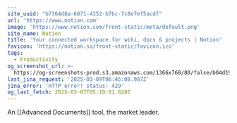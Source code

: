 ```yaml
---
site_uuid: "b7364d8a-6871-4352-b7bc-7c8e7ef5acdf"
url: 'https://www.notion.com'
image: 'https://www.notion.com/front-static/meta/default.png'
site_name: Notion
title: 'Your connected workspace for wiki, docs & projects | Notion'
favicon: 'https://notion.so/front-static/favicon.ico'
tags:
  - Productivity
og_screenshot_url: >-
  https://og-screenshots-prod.s3.amazonaws.com/1366x768/80/false/b04d19f21678295e26b2d736b5d339ff79eaee87563c1ff74c62f102bdd9d843.jpeg
last_jina_request: '2025-03-09T06:45:08.987Z'
jina_error: 'HTTP error! status: 429'
og_last_fetch: 2025-03-07T05:19:01.820Z
---
```


An [[Advanced Documents]] tool, the market leader.  

